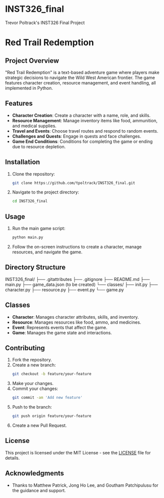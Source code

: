 # INST326_final
 Trevor Poltrack's INST326 Final Project 

# Red Trail Redemption

## Project Overview

"Red Trail Redemption" is a text-based adventure game where players make strategic decisions to navigate the Wild West American frontier. The game features character creation, resource management, and event handling, all implemented in Python.

## Features

- **Character Creation**: Create a character with a name, role, and skills.
- **Resource Management**: Manage inventory items like food, ammunition, and medical supplies.
- **Travel and Events**: Choose travel routes and respond to random events.
- **Challenges and Quests**: Engage in quests and face challenges.
- **Game End Conditions**: Conditions for completing the game or ending due to resource depletion.

## Installation

1. Clone the repository:

    ```bash
    git clone https://github.com/tpoltrack/INST326_final.git
    ```

2. Navigate to the project directory:

    ```bash
    cd INST326_final
    ```

## Usage

1. Run the main game script:

    ```bash
    python main.py
    ```

2. Follow the on-screen instructions to create a character, manage resources, and navigate the game.

## Directory Structure

INST326_final/
├── .gitattributes
├── .gitignore
├── README.md
├── main.py
├── game_data.json (to be created)
└── classes/
├── init.py
├── character.py
├── resource.py
├── event.py
└── game.py

## Classes

- **Character**: Manages character attributes, skills, and inventory.
- **Resource**: Manages resources like food, ammo, and medicines.
- **Event**: Represents events that affect the game.
- **Game**: Manages the game state and interactions.

## Contributing

1. Fork the repository.
2. Create a new branch:
    ```bash
    git checkout -b feature/your-feature
    ```
3. Make your changes.
4. Commit your changes:
    ```bash
    git commit -am 'Add new feature'
    ```
5. Push to the branch:
    ```bash
    git push origin feature/your-feature
    ```
6. Create a new Pull Request.

## License

This project is licensed under the MIT License - see the [LICENSE](LICENSE) file for details.

## Acknowledgments

- Thanks to Matthew Patrick, Jong Ho Lee, and Goutham Patchipulusu for the guidance and support.
